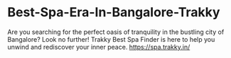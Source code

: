 # Best-Spa-Era-In-Bangalore-Trakky
Are you searching for the perfect oasis of tranquility in the bustling city of Bangalore? Look no further! Trakky Best Spa Finder is here to help you unwind and rediscover your inner peace.  https://spa.trakky.in/
